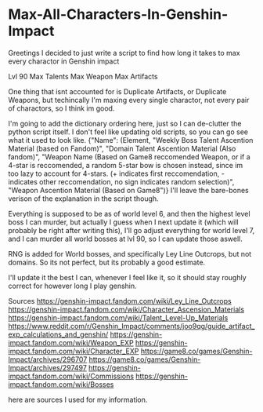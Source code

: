 # Max-All-Characters-In-Genshin-Impact
Greetings I decided to just write a script to find how long it takes to max every charactor in Genshin impact

Lvl 90
Max Talents
Max Weapon
Max Artifacts

One thing that isnt accounted for is Duplicate Artifacts, or Duplicate Weapons, but techincally I'm maxing every single charactor, not every pair of charactors, so I think im good.

I'm going to add the dictionary ordering here, just so I can de-clutter the python script itself. I don't feel like updating old scripts, so you can go see what it used to look like.
{"Name": (Element, "Weekly Boss Talent Ascention Material (based on Fandom)", "Domain Talent Ascention Material (Also fandom)", "Weapon Name (Based on Game8 reccomended Weapon, or if a 4-star is reccomended, a random 5-star bow is chosen instead, since im too lazy to account for 4-stars. (+ indicates first reccomendation, - indicates other reccomendation, no sign indicates random selection)", "Weapon Ascention Material (Based on Game8")}
I'll leave the bare-bones verison of the explanation in the script though.

Everything is supposed to be as of world level 6, and then the highest level boss I can murder, but actually I guess when I next update it (which will probably be right after writing this), I'll go adjust everything for world level 7, and I can murder all world bosses at lvl 90, so I can update those aswell.

RNG is added for World bosses, and specifically Ley Line Outcrops, but not domains.
So its not perfect, but its probably a good estimate.

I'll update it the best I can, whenever I feel like it, so it should stay roughly correct for however long I play genshin.

Sources
https://genshin-impact.fandom.com/wiki/Ley_Line_Outcrops
https://genshin-impact.fandom.com/wiki/Character_Ascension_Materials
https://genshin-impact.fandom.com/wiki/Talent_Level-Up_Materials
https://www.reddit.com/r/Genshin_Impact/comments/joo9qg/guide_artifact_exp_calculations_and_genshin/
https://genshin-impact.fandom.com/wiki/Weapon_EXP
https://genshin-impact.fandom.com/wiki/Character_EXP
https://game8.co/games/Genshin-Impact/archives/296707
https://game8.co/games/Genshin-Impact/archives/297497
https://genshin-impact.fandom.com/wiki/Commissions
https://genshin-impact.fandom.com/wiki/Bosses

here are sources I used for my information.
